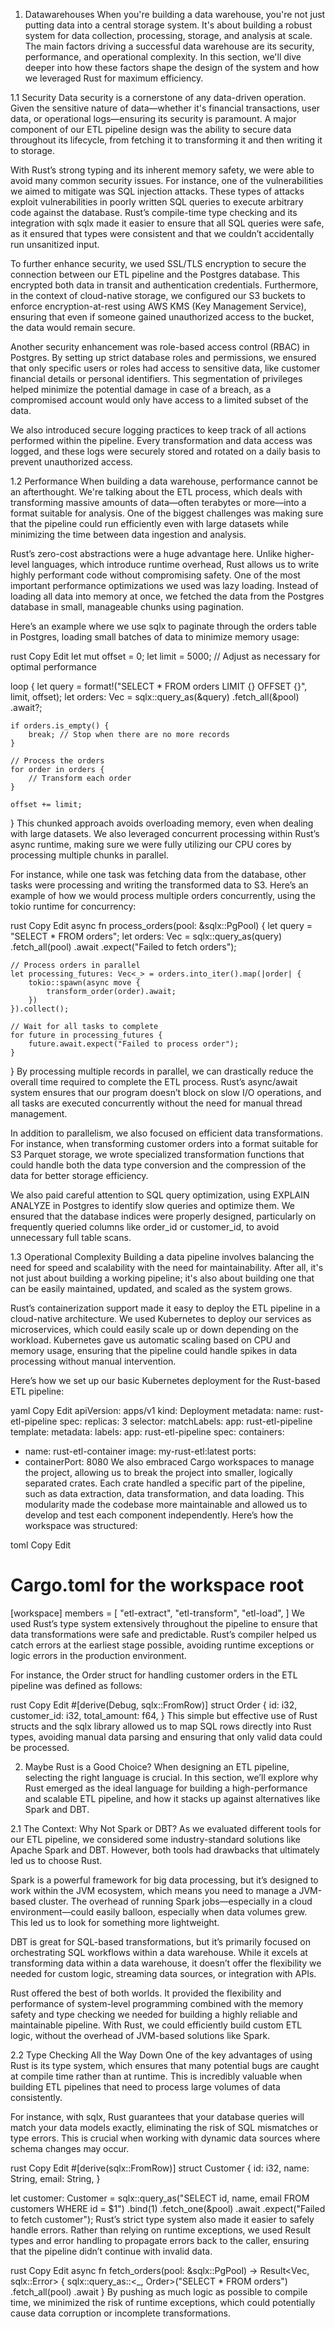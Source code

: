 1. Datawarehouses
   When you're building a data warehouse, you're not just putting data into a central storage system. It's about building a robust system for data collection, processing, storage, and analysis at scale. The main factors driving a successful data warehouse are its security, performance, and operational complexity. In this section, we'll dive deeper into how these factors shape the design of the system and how we leveraged Rust for maximum efficiency.

1.1 Security
Data security is a cornerstone of any data-driven operation. Given the sensitive nature of data—whether it's financial transactions, user data, or operational logs—ensuring its security is paramount. A major component of our ETL pipeline design was the ability to secure data throughout its lifecycle, from fetching it to transforming it and then writing it to storage.

With Rust’s strong typing and its inherent memory safety, we were able to avoid many common security issues. For instance, one of the vulnerabilities we aimed to mitigate was SQL injection attacks. These types of attacks exploit vulnerabilities in poorly written SQL queries to execute arbitrary code against the database. Rust’s compile-time type checking and its integration with sqlx made it easier to ensure that all SQL queries were safe, as it ensured that types were consistent and that we couldn’t accidentally run unsanitized input.

To further enhance security, we used SSL/TLS encryption to secure the connection between our ETL pipeline and the Postgres database. This encrypted both data in transit and authentication credentials. Furthermore, in the context of cloud-native storage, we configured our S3 buckets to enforce encryption-at-rest using AWS KMS (Key Management Service), ensuring that even if someone gained unauthorized access to the bucket, the data would remain secure.

Another security enhancement was role-based access control (RBAC) in Postgres. By setting up strict database roles and permissions, we ensured that only specific users or roles had access to sensitive data, like customer financial details or personal identifiers. This segmentation of privileges helped minimize the potential damage in case of a breach, as a compromised account would only have access to a limited subset of the data.

We also introduced secure logging practices to keep track of all actions performed within the pipeline. Every transformation and data access was logged, and these logs were securely stored and rotated on a daily basis to prevent unauthorized access.

1.2 Performance
When building a data warehouse, performance cannot be an afterthought. We're talking about the ETL process, which deals with transforming massive amounts of data—often terabytes or more—into a format suitable for analysis. One of the biggest challenges was making sure that the pipeline could run efficiently even with large datasets while minimizing the time between data ingestion and analysis.

Rust’s zero-cost abstractions were a huge advantage here. Unlike higher-level languages, which introduce runtime overhead, Rust allows us to write highly performant code without compromising safety. One of the most important performance optimizations we used was lazy loading. Instead of loading all data into memory at once, we fetched the data from the Postgres database in small, manageable chunks using pagination.

Here’s an example where we use sqlx to paginate through the orders table in Postgres, loading small batches of data to minimize memory usage:

rust
Copy
Edit
let mut offset = 0;
let limit = 5000;  // Adjust as necessary for optimal performance

loop {
let query = format!("SELECT * FROM orders LIMIT {} OFFSET {}", limit, offset);
let orders: Vec<Order> = sqlx::query_as(&query)
.fetch_all(&pool)
.await?;

    if orders.is_empty() {
        break; // Stop when there are no more records
    }

    // Process the orders
    for order in orders {
        // Transform each order
    }

    offset += limit;
}
This chunked approach avoids overloading memory, even when dealing with large datasets. We also leveraged concurrent processing within Rust’s async runtime, making sure we were fully utilizing our CPU cores by processing multiple chunks in parallel.

For instance, while one task was fetching data from the database, other tasks were processing and writing the transformed data to S3. Here’s an example of how we would process multiple orders concurrently, using the tokio runtime for concurrency:

rust
Copy
Edit
async fn process_orders(pool: &sqlx::PgPool) {
let query = "SELECT * FROM orders";
let orders: Vec<Order> = sqlx::query_as(query)
.fetch_all(pool)
.await
.expect("Failed to fetch orders");

    // Process orders in parallel
    let processing_futures: Vec<_> = orders.into_iter().map(|order| {
        tokio::spawn(async move {
            transform_order(order).await;
        })
    }).collect();

    // Wait for all tasks to complete
    for future in processing_futures {
        future.await.expect("Failed to process order");
    }
}
By processing multiple records in parallel, we can drastically reduce the overall time required to complete the ETL process. Rust’s async/await system ensures that our program doesn’t block on slow I/O operations, and all tasks are executed concurrently without the need for manual thread management.

In addition to parallelism, we also focused on efficient data transformations. For instance, when transforming customer orders into a format suitable for S3 Parquet storage, we wrote specialized transformation functions that could handle both the data type conversion and the compression of the data for better storage efficiency.

We also paid careful attention to SQL query optimization, using EXPLAIN ANALYZE in Postgres to identify slow queries and optimize them. We ensured that the database indices were properly designed, particularly on frequently queried columns like order_id or customer_id, to avoid unnecessary full table scans.

1.3 Operational Complexity
Building a data pipeline involves balancing the need for speed and scalability with the need for maintainability. After all, it's not just about building a working pipeline; it's also about building one that can be easily maintained, updated, and scaled as the system grows.

Rust’s containerization support made it easy to deploy the ETL pipeline in a cloud-native architecture. We used Kubernetes to deploy our services as microservices, which could easily scale up or down depending on the workload. Kubernetes gave us automatic scaling based on CPU and memory usage, ensuring that the pipeline could handle spikes in data processing without manual intervention.

Here’s how we set up our basic Kubernetes deployment for the Rust-based ETL pipeline:

yaml
Copy
Edit
apiVersion: apps/v1
kind: Deployment
metadata:
name: rust-etl-pipeline
spec:
replicas: 3
selector:
matchLabels:
app: rust-etl-pipeline
template:
metadata:
labels:
app: rust-etl-pipeline
spec:
containers:
- name: rust-etl-container
image: my-rust-etl:latest
ports:
- containerPort: 8080
We also embraced Cargo workspaces to manage the project, allowing us to break the project into smaller, logically separated crates. Each crate handled a specific part of the pipeline, such as data extraction, data transformation, and data loading. This modularity made the codebase more maintainable and allowed us to develop and test each component independently. Here’s how the workspace was structured:

toml
Copy
Edit
# Cargo.toml for the workspace root
[workspace]
members = [
"etl-extract",
"etl-transform",
"etl-load",
]
We used Rust’s type system extensively throughout the pipeline to ensure that data transformations were safe and predictable. Rust’s compiler helped us catch errors at the earliest stage possible, avoiding runtime exceptions or logic errors in the production environment.

For instance, the Order struct for handling customer orders in the ETL pipeline was defined as follows:

rust
Copy
Edit
#[derive(Debug, sqlx::FromRow)]
struct Order {
id: i32,
customer_id: i32,
total_amount: f64,
}
This simple but effective use of Rust structs and the sqlx library allowed us to map SQL rows directly into Rust types, avoiding manual data parsing and ensuring that only valid data could be processed.

2. Maybe Rust is a Good Choice?
   When designing an ETL pipeline, selecting the right language is crucial. In this section, we’ll explore why Rust emerged as the ideal language for building a high-performance and scalable ETL pipeline, and how it stacks up against alternatives like Spark and DBT.

2.1 The Context: Why Not Spark or DBT?
As we evaluated different tools for our ETL pipeline, we considered some industry-standard solutions like Apache Spark and DBT. However, both tools had drawbacks that ultimately led us to choose Rust.

Spark is a powerful framework for big data processing, but it’s designed to work within the JVM ecosystem, which means you need to manage a JVM-based cluster. The overhead of running Spark jobs—especially in a cloud environment—could easily balloon, especially when data volumes grew. This led us to look for something more lightweight.

DBT is great for SQL-based transformations, but it’s primarily focused on orchestrating SQL workflows within a data warehouse. While it excels at transforming data within a data warehouse, it doesn’t offer the flexibility we needed for custom logic, streaming data sources, or integration with APIs.

Rust offered the best of both worlds. It provided the flexibility and performance of system-level programming combined with the memory safety and type checking we needed for building a highly reliable and maintainable pipeline. With Rust, we could efficiently build custom ETL logic, without the overhead of JVM-based solutions like Spark.

2.2 Type Checking All the Way Down
One of the key advantages of using Rust is its type system, which ensures that many potential bugs are caught at compile time rather than at runtime. This is incredibly valuable when building ETL pipelines that need to process large volumes of data consistently.

For instance, with sqlx, Rust guarantees that your database queries will match your data models exactly, eliminating the risk of SQL mismatches or type errors. This is crucial when working with dynamic data sources where schema changes may occur.

rust
Copy
Edit
#[derive(sqlx::FromRow)]
struct Customer {
id: i32,
name: String,
email: String,
}

let customer: Customer = sqlx::query_as("SELECT id, name, email FROM customers WHERE id = $1")
.bind(1)
.fetch_one(&pool)
.await
.expect("Failed to fetch customer");
Rust’s strict type system also made it easier to safely handle errors. Rather than relying on runtime exceptions, we used Result types and error handling to propagate errors back to the caller, ensuring that the pipeline didn’t continue with invalid data.

rust
Copy
Edit
async fn fetch_orders(pool: &sqlx::PgPool) -> Result<Vec<Order>, sqlx::Error> {
sqlx::query_as::<_, Order>("SELECT * FROM orders")
.fetch_all(pool)
.await
}
By pushing as much logic as possible to compile time, we minimized the risk of runtime exceptions, which could potentially cause data corruption or incomplete transformations.